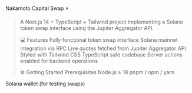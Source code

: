 
Nakamoto Capital Swap ⚡
> A Next.js 14 + TypeScript + Tailwind project implementing a Solana token swap interface using the Jupiter Aggregator API.
>
> 💻 Features
Fully functional token swap interface
Solana mainnet integration via RPC
Live quotes fetched from Jupiter Aggregator API
Styled with Tailwind CSS
TypeScript safe codebase
Server actions enabled for backend operations
>
> 
> ⚙️ Getting Started
Prerequisites
Node.js ≥ 18
pnpm / npm / yarn
> 
Solana wallet (for testing swaps)
